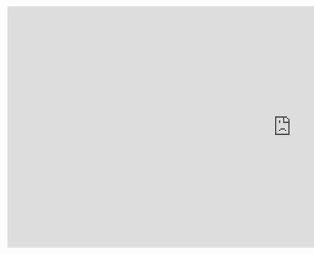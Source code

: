 <figure class="video_container">
<iframe width="1280" height="544" src="https://www.youtube.com/embed/QsVdmeeSLC0" frameborder="0" allow="accelerometer; autoplay; encrypted-media; gyroscope; picture-in-picture" allowfullscreen></iframe>
</figure>





